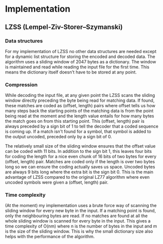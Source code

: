 # Implementation

## LZSS (Lempel-Ziv-Storer–Szymanski)
### Data structures
For my implementation of LZSS no other data structures are needed except for a dynamic list structure for storing the encoded and decoded data. The algorithm uses a sliding window of 2047 bytes as a dictionary. The window is maintained and read while reading the input file for the first time. This means the dictionary itself doesn't have to be stored at any point.

### Compression
While decoding the input file, at any given point the LZSS scans the sliding window directly preceding the byte being read for matching data. If found, these matches are coded as (offset, length) pairs where offset tells us how many steps back the starting points of the matching data is from the point being read at the moment and the length value entails for how many bytes the match goes on from this starting point. This (offset, length) pair is always preceded by a sign bit of 1 to tell the decoder that a coded sequence is coming up. If a match isn't found for a symbol, that symbol is added to the output uncoded, preceded only by a sign bit of 0. 

The relatively small size of the sliding window ensures that the offset value can be coded with 11 bits. In addition to the sign bit 1, this leaves four bits for coding the length for a nice even chunk of 16 bits of two bytes for every (offset, length) pair. Matches are coded only if the length is over two bytes long so we can ensure the coding actually saves us space. Uncoded bytes are always 9 bits long where the extra bit is the sign bit 0. This is the main advantage of LZSS compared to the original LZ77 algorithm where even uncoded symbols were given a (offset, length) pair.

### Time complexity
(At the moment) my implementation uses a brute force way of scanning the sliding window for every new byte in the input. If a matching point is found, only the neighbouring bytes are read. If no matches are found at all the whole sliding window is scanned for every byte in the input. This gives a time complexity of O(nm) where n is the number of bytes in the input and m is the size of the sliding window. This is why the small dictionary size also helps with the performance of the algorithm. 
